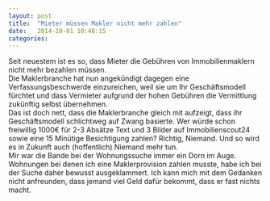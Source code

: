 ```yaml
---
layout: post
title:  "Mieter müssen Makler nicht mehr zahlen"
date:   2014-10-01 10:48:15
categories: 
---
```

Seit neuestem ist es so, dass Mieter die Gebühren von Immobilienmaklern nicht mehr bezahlen müssen.  
Die Maklerbranche hat nun angekündigt dagegen eine Verfassungsbeschwerde einzureichen, weil sie um Ihr Geschäftsmodell fürchtet und dass Vermieter aufgrund der hohen Gebühren die Vermittlung zukünftig selbst übernehmen.  
Das ist doch nett, dass die Maklerbranche gleich mit aufzeigt, dass ihr Geschäftsmodell schlichtweg auf Zwang basierte. Wer würde schon freiwillig 1000€ für 2-3 Absätze Text und 3 Bilder auf Immobilienscout24 sowie eine 15 Minütige Besichtigung zahlen? Richtig, Niemand. Und so wird es in Zukunft auch (hoffentlich) Niemand mehr tun.  
Mir war die Bande bei der Wohnungssuche immer ein Dorn im Auge. Wohnungen bei denen ich eine Maklerprovision zahlen musste, habe ich bei der Suche daher bewusst ausgeklammert. Ich kann mich mit dem Gedanken nicht anfreunden, dass jemand viel Geld dafür bekommt, dass er fast nichts macht.